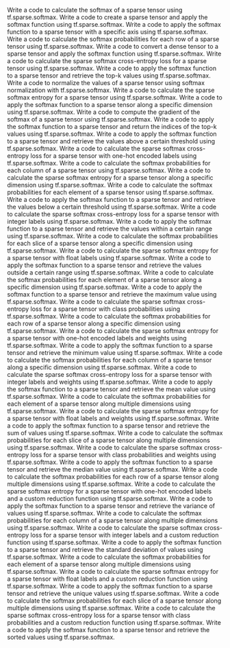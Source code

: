 Write a code to calculate the softmax of a sparse tensor using tf.sparse.softmax.
Write a code to create a sparse tensor and apply the softmax function using tf.sparse.softmax.
Write a code to apply the softmax function to a sparse tensor with a specific axis using tf.sparse.softmax.
Write a code to calculate the softmax probabilities for each row of a sparse tensor using tf.sparse.softmax.
Write a code to convert a dense tensor to a sparse tensor and apply the softmax function using tf.sparse.softmax.
Write a code to calculate the sparse softmax cross-entropy loss for a sparse tensor using tf.sparse.softmax.
Write a code to apply the softmax function to a sparse tensor and retrieve the top-k values using tf.sparse.softmax.
Write a code to normalize the values of a sparse tensor using softmax normalization with tf.sparse.softmax.
Write a code to calculate the sparse softmax entropy for a sparse tensor using tf.sparse.softmax.
Write a code to apply the softmax function to a sparse tensor along a specific dimension using tf.sparse.softmax.
Write a code to compute the gradient of the softmax of a sparse tensor using tf.sparse.softmax.
Write a code to apply the softmax function to a sparse tensor and return the indices of the top-k values using tf.sparse.softmax.
Write a code to apply the softmax function to a sparse tensor and retrieve the values above a certain threshold using tf.sparse.softmax.
Write a code to calculate the sparse softmax cross-entropy loss for a sparse tensor with one-hot encoded labels using tf.sparse.softmax.
Write a code to calculate the softmax probabilities for each column of a sparse tensor using tf.sparse.softmax.
Write a code to calculate the sparse softmax entropy for a sparse tensor along a specific dimension using tf.sparse.softmax.
Write a code to calculate the softmax probabilities for each element of a sparse tensor using tf.sparse.softmax.
Write a code to apply the softmax function to a sparse tensor and retrieve the values below a certain threshold using tf.sparse.softmax.
Write a code to calculate the sparse softmax cross-entropy loss for a sparse tensor with integer labels using tf.sparse.softmax.
Write a code to apply the softmax function to a sparse tensor and retrieve the values within a certain range using tf.sparse.softmax.
Write a code to calculate the softmax probabilities for each slice of a sparse tensor along a specific dimension using tf.sparse.softmax.
Write a code to calculate the sparse softmax entropy for a sparse tensor with float labels using tf.sparse.softmax.
Write a code to apply the softmax function to a sparse tensor and retrieve the values outside a certain range using tf.sparse.softmax.
Write a code to calculate the softmax probabilities for each element of a sparse tensor along a specific dimension using tf.sparse.softmax.
Write a code to apply the softmax function to a sparse tensor and retrieve the maximum value using tf.sparse.softmax.
Write a code to calculate the sparse softmax cross-entropy loss for a sparse tensor with class probabilities using tf.sparse.softmax.
Write a code to calculate the softmax probabilities for each row of a sparse tensor along a specific dimension using tf.sparse.softmax.
Write a code to calculate the sparse softmax entropy for a sparse tensor with one-hot encoded labels and weights using tf.sparse.softmax.
Write a code to apply the softmax function to a sparse tensor and retrieve the minimum value using tf.sparse.softmax.
Write a code to calculate the softmax probabilities for each column of a sparse tensor along a specific dimension using tf.sparse.softmax.
Write a code to calculate the sparse softmax cross-entropy loss for a sparse tensor with integer labels and weights using tf.sparse.softmax.
Write a code to apply the softmax function to a sparse tensor and retrieve the mean value using tf.sparse.softmax.
Write a code to calculate the softmax probabilities for each element of a sparse tensor along multiple dimensions using tf.sparse.softmax.
Write a code to calculate the sparse softmax entropy for a sparse tensor with float labels and weights using tf.sparse.softmax.
Write a code to apply the softmax function to a sparse tensor and retrieve the sum of values using tf.sparse.softmax.
Write a code to calculate the softmax probabilities for each slice of a sparse tensor along multiple dimensions using tf.sparse.softmax.
Write a code to calculate the sparse softmax cross-entropy loss for a sparse tensor with class probabilities and weights using tf.sparse.softmax.
Write a code to apply the softmax function to a sparse tensor and retrieve the median value using tf.sparse.softmax.
Write a code to calculate the softmax probabilities for each row of a sparse tensor along multiple dimensions using tf.sparse.softmax.
Write a code to calculate the sparse softmax entropy for a sparse tensor with one-hot encoded labels and a custom reduction function using tf.sparse.softmax.
Write a code to apply the softmax function to a sparse tensor and retrieve the variance of values using tf.sparse.softmax.
Write a code to calculate the softmax probabilities for each column of a sparse tensor along multiple dimensions using tf.sparse.softmax.
Write a code to calculate the sparse softmax cross-entropy loss for a sparse tensor with integer labels and a custom reduction function using tf.sparse.softmax.
Write a code to apply the softmax function to a sparse tensor and retrieve the standard deviation of values using tf.sparse.softmax.
Write a code to calculate the softmax probabilities for each element of a sparse tensor along multiple dimensions using tf.sparse.softmax.
Write a code to calculate the sparse softmax entropy for a sparse tensor with float labels and a custom reduction function using tf.sparse.softmax.
Write a code to apply the softmax function to a sparse tensor and retrieve the unique values using tf.sparse.softmax.
Write a code to calculate the softmax probabilities for each slice of a sparse tensor along multiple dimensions using tf.sparse.softmax.
Write a code to calculate the sparse softmax cross-entropy loss for a sparse tensor with class probabilities and a custom reduction function using tf.sparse.softmax.
Write a code to apply the softmax function to a sparse tensor and retrieve the sorted values using tf.sparse.softmax.